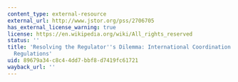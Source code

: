 ```yaml
---
content_type: external-resource
external_url: http://www.jstor.org/pss/2706705
has_external_license_warning: true
license: https://en.wikipedia.org/wiki/All_rights_reserved
status: ''
title: 'Resolving the Regulator''s Dilemma: International Coordination of Banking
  Regulations'
uid: 89679a34-c8c4-4dd7-bbf8-d7419fc61721
wayback_url: ''
---
```

